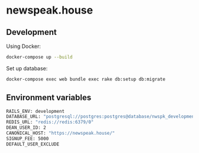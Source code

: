 # newspeak.house

## Development

Using Docker:

```sh
docker-compose up --build
```

Set up database:

```sh
docker-compose exec web bundle exec rake db:setup db:migrate
```

## Environment variables

```sh
RAILS_ENV: development
DATABASE_URL: "postgresql://postgres:postgres@database/nwspk_development"
REDIS_URL: "redis://redis:6379/0"
DEAN_USER_ID: 2
CANONICAL_HOST: "https://newspeak.house/"
SIGNUP_FEE: 5000
DEFAULT_USER_EXCLUDE
```
